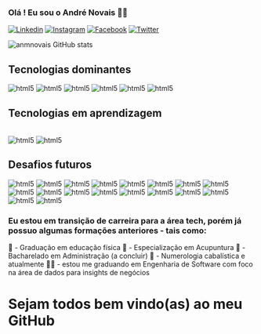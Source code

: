 ### Olá ! Eu sou o André Novais 🖐🏼

[![Linkedin](https://img.shields.io/badge/LinkedIn-0077B5?style=for-the-badge&logo=linkedin&logoColor=white)](https://www.linkedin.com/in/anmnovais/)
[![Instagram](https://img.shields.io/badge/Instagram-E4405F?style=for-the-badge&logo=instagram&logoColor=white)](https://www.instagram.com/anmnovais/)
[![Facebook](https://img.shields.io/badge/Facebook-1877F2?style=for-the-badge&logo=facebook&logoColor=white)](https://www.facebook.com/anmnovais)
[![Twitter](https://img.shields.io/badge/Twitter-1DA1F2?style=for-the-badge&logo=twitter&logoColor=white)](https://twitter.com/anmnovais)

![anmnovais GitHub stats](https://github-readme-stats.vercel.app/api?username=anmnovais&show_icons=true&theme=radical)

## Tecnologias dominantes

<img alignm="center" alt="html5" src="https://img.shields.io/badge/Microsoft-666666?style=for-the-badge&logo=microsoft&logoColor=white"/> 
<img alignm="center" alt="html5" src="https://img.shields.io/badge/Microsoft_Office-D83B01?style=for-the-badge&logo=microsoft-office&logoColor=white"/>
<img alignm="center" alt="html5" src="https://img.shields.io/badge/Microsoft_Excel-217346?style=for-the-badge&logo=microsoft-excel&logoColor=white"/>
<img alignm="center" alt="html5" src="https://img.shields.io/badge/Microsoft_Word-2B579A?style=for-the-badge&logo=microsoft-word&logoColor=white"/>
<img alignm="center" alt="html5" src="https://img.shields.io/badge/Microsoft_PowerPoint-B7472A?style=for-the-badge&logo=microsoft-powerpoint&logoColor=white"/>
<img alignm="center" alt="html5" src="https://img.shields.io/badge/Windows-0078D6?style=for-the-badge&logo=windows&logoColor=white"/>

## Tecnologias em aprendizagem

<div style="display: inline_block"><br/>
<img alignm="center" alt="html5" src="https://img.shields.io/badge/C-00599C?style=for-the-badge&logo=c&logoColor=white"/> 
<img alignm="center" alt="html5" src="https://img.shields.io/badge/Python-14354C?style=for-the-badge&logo=python&logoColor=white"/>

## Desafios futuros

<img alignm="center" alt="html5" src="https://img.shields.io/badge/HTML-239120?style=for-the-badge&logo=html5&logoColor=white"/>
<img alignm="center" alt="html5" src="https://img.shields.io/badge/JavaScript-323330?style=for-the-badge&logo=javascript&logoColor=F7DF1E"/>
<img alignm="center" alt="html5" src="https://img.shields.io/badge/TypeScript-007ACC?style=for-the-badge&logo=typescript&logoColor=white"/>
<img alignm="center" alt="html5" src="https://img.shields.io/badge/HTML5-E34F26?style=for-the-badge&logo=html5&logoColor=white"/>
<img alignm="center" alt="html5" src="https://img.shields.io/badge/Java-ED8B00?style=for-the-badge&logo=openjdk&logoColor=whitee"/>
<img alignm="center" alt="html5" src="https://img.shields.io/badge/PHP-777BB4?style=for-the-badge&logo=php&logoColor=white"/>
<img alignm="center" alt="html5" src="https://img.shields.io/badge/R-276DC3?style=for-the-badge&logo=r&logoColor=white"/>
<img alignm="center" alt="html5" src="https://img.shields.io/badge/Kotlin-0095D5?&style=for-the-badge&logo=kotlin&logoColor=white"/>
<img alignm="center" alt="html5" src="https://img.shields.io/badge/Swift-FA7343?style=for-the-badge&logo=swift&logoColor=white"/>
<img alignm="center" alt="html5" src="https://img.shields.io/badge/Angular-DD0031?style=for-the-badge&logo=angular&logoColor=whitee"/>
<img alignm="center" alt="html5" src="https://img.shields.io/badge/jQuery-0769AD?style=for-the-badge&logo=jquery&logoColor=whitee"/>
<img alignm="center" alt="html5" src="https://img.shields.io/badge/Django-092E20?style=for-the-badge&logo=django&logoColor=white"/>
<img alignm="center" alt="html5" src="https://img.shields.io/badge/Laravel-FF2D20?style=for-the-badge&logo=laravel&logoColor=whitee"/>
<img alignm="center" alt="html5" src="https://img.shields.io/badge/Spring-6DB33F?style=for-the-badge&logo=spring&logoColor=whit"/>
<img alignm="center" alt="html5" src="https://img.shields.io/badge/Flutter-02569B?style=for-the-badge&logo=flutter&logoColor=white"/>
<img alignm="center" alt="html5" src="https://img.shields.io/badge/MySQL-00000F?style=for-the-badge&logo=mysql&logoColor=whitee"/>
<img alignm="center" alt="html5" src="https://img.shields.io/badge/Amazon_AWS-232F3E?style=for-the-badge&logo=amazon-aws&logoColor=white"/>
<img alignm="center" alt="html5" src="https://img.shields.io/badge/Google_Cloud-4285F4?style=for-the-badge&logo=google-cloud&logoColor=white"/>

</div>

### Eu estou em transição de carreira para a área tech, porém já possuo algumas formações anteriores - tais como:
💪 - Graduação em educação física
💉 - Especialização em Acupuntura
💼 - Bacharelado em Administração (a concluir)
🔮 - Numerologia cabalística e atualmente 
🧑‍💻 - estou me graduando em Engenharia de Software com foco na área de dados para insights de negócios 

# Sejam todos bem vindo(as) ao meu GitHub
